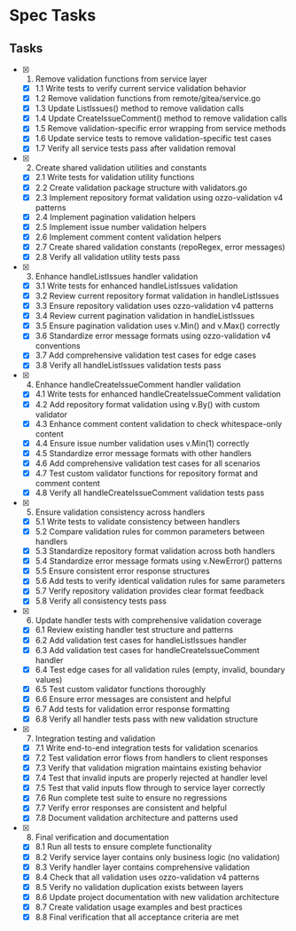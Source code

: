 # Spec Tasks

## Tasks

- [x] 1. Remove validation functions from service layer
  - [x] 1.1 Write tests to verify current service validation behavior
  - [x] 1.2 Remove validation functions from remote/gitea/service.go
  - [x] 1.3 Update ListIssues() method to remove validation calls
  - [x] 1.4 Update CreateIssueComment() method to remove validation calls
  - [x] 1.5 Remove validation-specific error wrapping from service methods
  - [x] 1.6 Update service tests to remove validation-specific test cases
  - [x] 1.7 Verify all service tests pass after validation removal

- [x] 2. Create shared validation utilities and constants
  - [x] 2.1 Write tests for validation utility functions
  - [x] 2.2 Create validation package structure with validators.go
  - [x] 2.3 Implement repository format validation using ozzo-validation v4 patterns
  - [x] 2.4 Implement pagination validation helpers
  - [x] 2.5 Implement issue number validation helpers
  - [x] 2.6 Implement comment content validation helpers
  - [x] 2.7 Create shared validation constants (repoRegex, error messages)
  - [x] 2.8 Verify all validation utility tests pass

- [x] 3. Enhance handleListIssues handler validation
  - [x] 3.1 Write tests for enhanced handleListIssues validation
  - [x] 3.2 Review current repository format validation in handleListIssues
  - [x] 3.3 Ensure repository validation uses ozzo-validation v4 patterns
  - [x] 3.4 Review current pagination validation in handleListIssues
  - [x] 3.5 Ensure pagination validation uses v.Min() and v.Max() correctly
  - [x] 3.6 Standardize error message formats using ozzo-validation v4 conventions
  - [x] 3.7 Add comprehensive validation test cases for edge cases
  - [x] 3.8 Verify all handleListIssues validation tests pass

- [x] 4. Enhance handleCreateIssueComment handler validation
  - [x] 4.1 Write tests for enhanced handleCreateIssueComment validation
  - [x] 4.2 Add repository format validation using v.By() with custom validator
  - [x] 4.3 Enhance comment content validation to check whitespace-only content
  - [x] 4.4 Ensure issue number validation uses v.Min(1) correctly
  - [x] 4.5 Standardize error message formats with other handlers
  - [x] 4.6 Add comprehensive validation test cases for all scenarios
  - [x] 4.7 Test custom validator functions for repository format and comment content
  - [x] 4.8 Verify all handleCreateIssueComment validation tests pass

- [x] 5. Ensure validation consistency across handlers
  - [x] 5.1 Write tests to validate consistency between handlers
  - [x] 5.2 Compare validation rules for common parameters between handlers
  - [x] 5.3 Standardize repository format validation across both handlers
  - [x] 5.4 Standardize error message formats using v.NewError() patterns
  - [x] 5.5 Ensure consistent error response structures
  - [x] 5.6 Add tests to verify identical validation rules for same parameters
  - [x] 5.7 Verify repository validation provides clear format feedback
  - [x] 5.8 Verify all consistency tests pass

- [x] 6. Update handler tests with comprehensive validation coverage
  - [x] 6.1 Review existing handler test structure and patterns
  - [x] 6.2 Add validation test cases for handleListIssues handler
  - [x] 6.3 Add validation test cases for handleCreateIssueComment handler
  - [x] 6.4 Test edge cases for all validation rules (empty, invalid, boundary values)
  - [x] 6.5 Test custom validator functions thoroughly
  - [x] 6.6 Ensure error messages are consistent and helpful
  - [x] 6.7 Add tests for validation error response formatting
  - [x] 6.8 Verify all handler tests pass with new validation structure

- [x] 7. Integration testing and validation
  - [x] 7.1 Write end-to-end integration tests for validation scenarios
  - [x] 7.2 Test validation error flows from handlers to client responses
  - [x] 7.3 Verify that validation migration maintains existing behavior
  - [x] 7.4 Test that invalid inputs are properly rejected at handler level
  - [x] 7.5 Test that valid inputs flow through to service layer correctly
  - [x] 7.6 Run complete test suite to ensure no regressions
  - [x] 7.7 Verify error responses are consistent and helpful
  - [x] 7.8 Document validation architecture and patterns used

- [x] 8. Final verification and documentation
  - [x] 8.1 Run all tests to ensure complete functionality
  - [x] 8.2 Verify service layer contains only business logic (no validation)
  - [x] 8.3 Verify handler layer contains comprehensive validation
  - [x] 8.4 Check that all validation uses ozzo-validation v4 patterns
  - [x] 8.5 Verify no validation duplication exists between layers
  - [x] 8.6 Update project documentation with new validation architecture
  - [x] 8.7 Create validation usage examples and best practices
  - [x] 8.8 Final verification that all acceptance criteria are met